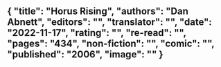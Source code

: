 {
 "title": "Horus Rising",
 "authors": "Dan Abnett",
 "editors": "",
 "translator": "",
 "date": "2022-11-17",
 "rating": "",
 "re-read": "",
 "pages": "434",
 "non-fiction": "",
 "comic": "",
 "published": "2006",
 "image": ""
}
---

